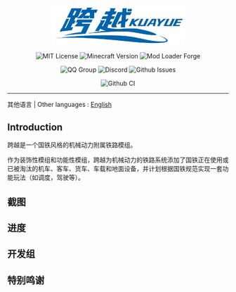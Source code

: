<div style="text-align: center; padding-top:30px;padding-bottom: 0;" align="center">
<img alt="logo.png" src="assets/logo.png" style="width: 300px"/>
</div>

<div style="text-align: center;"  align="center">

![MIT License](https://img.shields.io/badge/License-MIT-blue)
![Minecraft Version](https://img.shields.io/badge/Minecraft%20Version-1.19.2%7C1.20.1-success)
![Mod Loader Forge](https://img.shields.io/badge/Loader-Forge-red)

<!---
WIP, When the mod is released, please uncomment the following lines
![Modrinth Downloads](https://img.shields.io/modrinth/dt/[Modrinth MODID]?logo=modrinth&label=Modrinth%20%E4%B8%8B%E8%BD%BD%E9%87%8F)
![CurseForge Downloads](https://img.shields.io/curseforge/dt/[CurseForge MODID]?logo=curseforge&label=CurseForge%20%E4%B8%8B%E8%BD%BD%E9%87%8F&color=orange)
-->

![QQ Group](https://img.shields.io/badge/Chatting%20at-QQ%20Group-blue?logo=qq)
![Discord](https://img.shields.io/badge/Chatting%20at-Discord-blue?logo=discord&color=darkblue)
![Github Issues](https://img.shields.io/github/issues/KuaYueTeam/NeoKuaYue?label=Issues)


![Github CI](https://img.shields.io/github/actions/workflow/status/KuaYueTeam/NeoKuaYue/gradle.yml?label=Github%20Action&logo=githubactions)

<hr/>

</div>

其他语言 | Other languages : <a href="README.en.md">English</a>

## Introduction

跨越是一个国铁风格的机械动力附属铁路模组。

作为装饰性模组和功能性模组，跨越为机械动力的铁路系统添加了国铁正在使用或已被淘汰的机车、客车、货车、车载和地面设备，并计划根据国铁规范实现一套功能玩法（如调度，驾驶等）。

## 截图

## 进度

## 开发组

## 特别鸣谢
